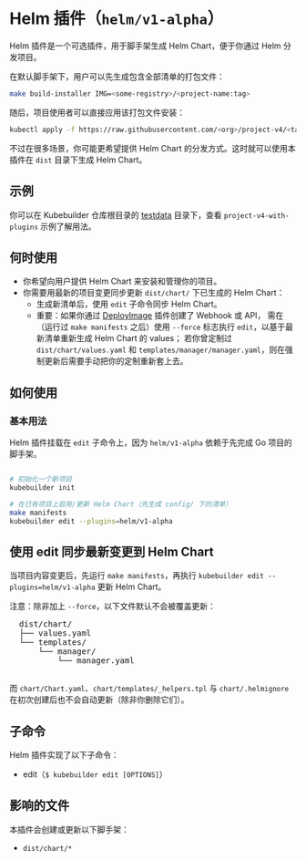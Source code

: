 # Helm 插件（`helm/v1-alpha`）

Helm 插件是一个可选插件，用于脚手架生成 Helm Chart，便于你通过 Helm 分发项目。

在默认脚手架下，用户可以先生成包含全部清单的打包文件：

```bash
make build-installer IMG=<some-registry>/<project-name:tag>
```

随后，项目使用者可以直接应用该打包文件安装：

```bash
kubectl apply -f https://raw.githubusercontent.com/<org>/project-v4/<tag or branch>/dist/install.yaml
```

不过在很多场景，你可能更希望提供 Helm Chart 的分发方式。这时就可以使用本插件在 `dist` 目录下生成 Helm Chart。

<aside class="note">
<h1>示例</h1>

你可以在 Kubebuilder 仓库根目录的 [testdata][testdata] 目录下，查看 `project-v4-with-plugins` 示例了解用法。

</aside>

## 何时使用

- 你希望向用户提供 Helm Chart 来安装和管理你的项目。
- 你需要用最新的项目变更同步更新 `dist/chart/` 下已生成的 Helm Chart：
  - 生成新清单后，使用 `edit` 子命令同步 Helm Chart。
  - 重要：如果你通过 [DeployImage][deployImage-plugin] 插件创建了 Webhook 或 API，
    需在（运行过 `make manifests` 之后）使用 `--force` 标志执行 `edit`，以基于最新清单重新生成 Helm Chart 的 values；
    若你曾定制过 `dist/chart/values.yaml` 和 `templates/manager/manager.yaml`，则在强制更新后需要手动把你的定制重新套上去。

## 如何使用

### 基本用法

Helm 插件挂载在 `edit` 子命令上，因为 `helm/v1-alpha` 依赖于先完成 Go 项目的脚手架。

```sh

# 初始化一个新项目
kubebuilder init

# 在已有项目上启用/更新 Helm Chart（先生成 config/ 下的清单）
make manifests
kubebuilder edit --plugins=helm/v1-alpha
```
<aside class="note">
  <h1>使用 edit 同步最新变更到 Helm Chart</h1>

  当项目内容变更后，先运行 `make manifests`，再执行
  `kubebuilder edit --plugins=helm/v1-alpha` 更新 Helm Chart。

  注意：除非加上 `--force`，以下文件默认不会被覆盖更新：

  <pre>
  dist/chart/
  ├── values.yaml
  └── templates/
      └── manager/
          └── manager.yaml
  </pre>

  而 `chart/Chart.yaml`、`chart/templates/_helpers.tpl` 与 `chart/.helmignore` 在初次创建后也不会自动更新（除非你删除它们）。

</aside>

## 子命令

Helm 插件实现了以下子命令：

- edit（`$ kubebuilder edit [OPTIONS]`）

## 影响的文件

本插件会创建或更新以下脚手架：

- `dist/chart/*`

[testdata]: https://github.com/kubernetes-sigs/kubebuilder/tree/master/testdata/project-v4-with-plugins
[deployImage-plugin]: ./deploy-image-plugin-v1-alpha.md
